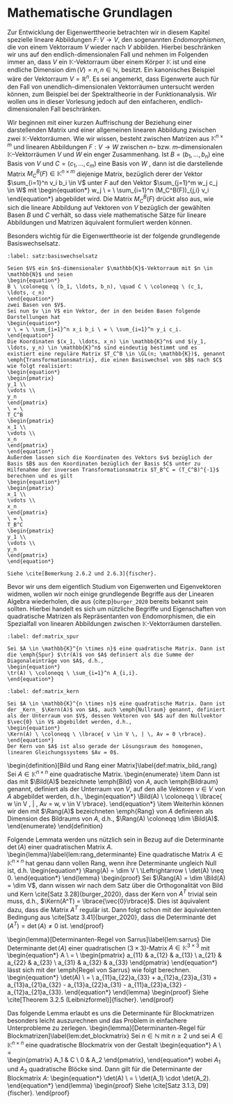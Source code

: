 # Mathematische Grundlagen

Zur Entwicklung der Eigenwerttheorie betrachten wir in diesem Kapitel spezielle lineare Abbildungen $F \colon V \rightarrow V$, den sogenannten _Endomorphismen_, die von einem Vektorraum $V$ wieder nach $V$ abbilden. Hierbei beschränken wir uns auf den endlich-dimensionalen Fall und nehmen im Folgenden immer an, dass $V$ ein $\mathbb{K}$-Vektorraum über einem Körper $\mathbb{K}$ ist und eine endliche Dimension $\operatorname{dim}(V) = n, n \in \mathbb{N}$, besitzt.
Ein kanonisches Beispiel wäre der Vektorraum $V = \mathbb{R}^n$.
Es sei angemerkt, dass Eigenwerte auch für den Fall von unendlich-dimensionalen Vektorräumen untersucht werden können, zum Beispiel bei der Spektraltheorie in der Funktionanalysis.
Wir wollen uns in dieser Vorlesung jedoch auf den einfacheren, endlich-dimensionalen Fall beschränken.

Wir beginnen mit einer kurzen Auffrischung der Beziehung einer darstellenden Matrix und einer allgemeinen linearen Abbildung zwischen zwei $\mathbb{K}$-Vektorräumen.
Wie wir wissen, besteht zwischen Matrizen aus $\mathbb{K}^{n\times m}$ und linearen Abbildungen $F : V \rightarrow W$ zwischen $n$– bzw. $m$–dimensionalen $\mathbb{K}$–Vektorräumen $V$ und $W$ ein enger Zusammenhang.
Ist $B = (b_1 , . . . , b_n)$ eine Basis von $V$ und $C = (c_1, . . . ,c_m)$ eine Basis von $W$ , dann ist die darstellende Matrix $M_C^B(F) \in \mathbb{K}^{n \times m}$ diejenige Matrix, bezüglich derer der Vektor $\sum_{i=1}^n v_i b_i \in V$ unter $F$ auf den Vektor $\sum_{j=1}^m w_j c_j \in W$ mit
\begin{equation*}
w_j \ = \ \sum_{i=1}^n (M_C^B(F))_{j,i} v_i
\end{equation*}
abgebildet wird.
Die Matrix $M_C^B(F)$ drückt also aus, wie sich die lineare Abbildung auf Vektoren von $V$ bezüglich der gewählten Basen $B$ und $C$ verhält, so dass viele mathematische Sätze für lineare Abbildungen und Matrizen äquivalent formuliert werden können.

Besonders wichtig für die Eigenwerttheorie ist der folgende grundlegende Basiswechselsatz.
````{prf:theorem} Basiswechselsatz
:label: satz:basiswechselsatz

Seien $V$ ein $n$-dimensionaler $\mathbb{K}$-Vektorraum mit $n \in \mathbb{N}$ und seien
\begin{equation*}
B \ \coloneqq \ (b_1, \ldots, b_n), \quad C \ \coloneqq \ (c_1, \ldots, c_n)
\end{equation*}
zwei Basen von $V$.
Sei nun $v \in V$ ein Vektor, der in den beiden Basen folgende Darstellungen hat
\begin{equation*}
v \ = \ \sum_{i=1}^n x_i b_i \ = \ \sum_{i=1}^n y_i c_i.
\end{equation*}
Die Koordinaten $(x_1, \ldots, x_n) \in \mathbb{K}^n$ und $(y_1, \ldots, y_n) \in \mathbb{K}^n$ sind eindeutig bestimmt und es existiert eine reguläre Matrix $T_C^B \in \GL(n; \mathbb{K})$, genannt \emph{Transformationsmatrix}, die einen Basiswechsel von $B$ nach $C$ wie folgt realisiert:
\begin{equation*}
\begin{pmatrix}
y_1 \\
\vdots \\
y_n
\end{pmatrix}
\ = \ 
T_C^B
\begin{pmatrix}
x_1 \\
\vdots \\
x_n
\end{pmatrix}
\end{equation*}
Außerdem lassen sich die Koordinaten des Vektors $v$ bezüglich der Basis $B$ aus den Koordinaten bezüglich der Basis $C$ unter zu Hilfenahme der inversen Transformationsmatrix $T_B^C = (T_C^B)^{-1}$ berechnen und es gilt
\begin{equation*}
\begin{pmatrix}
x_1 \\
\vdots \\
x_n
\end{pmatrix}
\ = \ 
T_B^C
\begin{pmatrix}
y_1 \\
\vdots \\
y_n
\end{pmatrix}
\end{equation*}
````

````{prf:proof}
Siehe \cite[Bemerkung 2.6.2 und 2.6.3]{fischer}.
````

Bevor wir uns dem eigentlich Studium von Eigenwerten und Eigenvektoren widmen, wollen wir noch einige grundlegende Begriffe aus der Linearen Algebra wiederholen, die aus {cite:p}`burger_2020` bereits bekannt sein sollten.
Hierbei handelt es sich um nützliche Begriffe und Eigenschaften von quadratische Matrizen als Repräsentanten von Endomorphismen, die ein Spezialfall von linearen Abbildungen zwischen $\mathbb{K}$-Vektorräumen darstellen.

````{prf:definition} Spur einer Matrix
:label: def:matrix_spur

Sei $A \in \mathbb{K}^{n \times n}$ eine quadratische Matrix. Dann ist die \emph{Spur} $\tr(A)$ von $A$ definiert als die Summe der Diagonaleinträge von $A$, d.h.,
\begin{equation*}
\tr(A) \ \coloneqq \ \sum_{i=1}^n A_{i,i}.
\end{equation*}
````

````{prf:definition} Kern einer Matrix
:label: def:matrix_kern

Sei $A \in \mathbb{K}^{n \times n}$ eine quadratische Matrix. Dann ist der _Kern_ $\Kern(A)$ von $A$, auch \emph{Nullraum} genannt, definiert als der Unterraum von $V$, dessen Vektoren von $A$ auf den Nullvektor $\vec{0} \in V$ abgebildet werden, d.h.,
\begin{equation*}
\Kern(A) \ \coloneqq \ \lbrace{ v \in V \, | \, Av = 0 \rbrace}.
\end{equation*}
Der Kern von $A$ ist also gerade der Lösungsraum des homogenen, linearen Gleichungssystems $Av = 0$.
````

\begin{definition}[Bild und Rang einer Matrix]\label{def:matrix_bild_rang}
Sei $A \in \mathbb{K}^{n \times n}$ eine quadratische Matrix. 
\begin{enumerate}
\item Dann ist das mit $\Bild(A)$ bezeichnete \emph{Bild} von $A$, auch \emph{Bildraum} genannt, definiert als der Unterraum von $V$, auf den alle Vektoren $v \in V$ von $A$ abgebildet werden, d.h.,
\begin{equation*}
\Bild(A) \ \coloneqq \ \lbrace{ w \in V \, | \, Av = w, v \in V \rbrace}.
\end{equation*}
\item Weiterhin können wir den mit $\Rang(A)$ bezeichneten \emph{Rang} von $A$ definieren als Dimension des Bildraums von $A$, d.h., $\Rang(A) \coloneqq \dim \Bild(A)$.
\end{enumerate}
\end{definition}

Folgende Lemmata werden uns nützlich sein in Bezug auf die Determinante $\det(A)$ einer quadratischen Matrix $A$.
\begin{lemma}\label{lem:rang_determinante}
Eine quadratische Matrix $A \in \mathbb{K}^{n \times n}$ hat genau dann vollen Rang, wenn ihre Determinante ungleich Null ist, d.h.
\begin{equation*} 
\Rang(A) = \dim V \ \Leftrightarrow \ \det(A) \neq 0.
\end{equation*}
\end{lemma}
\begin{proof}
Sei $\Rang(A) = \dim \Bild(A) = \dim V$, dann wissen wir nach dem Satz über die Orthogonalität von Bild und Kern \cite[Satz 3.28]{burger_2020}, dass der Kern von $A^T$ trivial sein muss, d.h., $\Kern(A^T) = \lbrace{\vec{0}\rbrace}$. Dies ist äquivalent dazu, dass die Matrix $A^T$ regulär ist. Dann folgt schon mit der äquivalenten Bedingung aus \cite[Satz 3.41]{burger_2020}, dass die Determinante $\det(A^T) = \det(A) \neq 0$ ist.
\end{proof}

\begin{lemma}[Determinanten-Regel von Sarrus]\label{lem:sarrus}
Die Determinante $\det(A)$ einer quadratischen $(3\times 3)$-Matrix $A \in \mathbb{K}^{3 \times 3}$ mit
\begin{equation*}
A \ = \ 
\begin{pmatrix}
a_{11} & a_{12} & a_{13} \\
a_{21} & a_{22} & a_{23} \\
a_{31} & a_{32} & a_{33}
\end{pmatrix}
\end{equation*}
lässt sich mit der \emph{Regel von Sarrus} wie folgt berechnen.
\begin{equation*} 
\det(A) \ = \ a_{11}a_{22}a_{33} + a_{12}a_{23}a_{31} + a_{13}a_{21}a_{32} - a_{13}a_{22}a_{31} - a_{11}a_{23}a_{32} - a_{12}a_{21}a_{33}.
\end{equation*}
\end{lemma}
\begin{proof}
Siehe \cite[Theorem 3.2.5 (Leibnizformel)]{fischer}.
\end{proof}

Das folgende Lemma erlaubt es uns die Determinante für Blockmatrizen besonders leicht auszurechnen und das Problem in einfachere Unterprobleme zu zerlegen.
\begin{lemma}[Determinanten-Regel für Blockmatrizen]\label{lem:det_blockmatrix}
Sei $n \in \mathbb{N}$ mit $n \geq 2$ und sei $A \in \mathbb{K}^{n \times n}$ eine quadratische Blockmatrix von der Gestalt
\begin{equation*}
A \ = \
\begin{pmatrix}
A_1 & C \\
0 & A_2
\end{pmatrix},
\end{equation*}
wobei $A_1$ und $A_2$ quadratische Blöcke sind.
Dann gilt für die Determinante der Blockmatrix $A$:
\begin{equation*}
\det(A) \ = \ \det(A_1) \cdot \det(A_2).
\end{equation*}
\end{lemma}
\begin{proof}
Siehe \cite[Satz 3.1.3, D9]{fischer}.
\end{proof}

